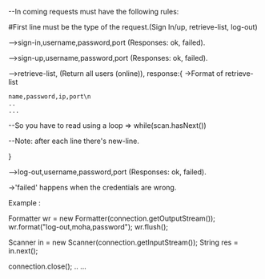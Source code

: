 
--In coming requests must have the following rules:

#First line must be the type of the request.(Sign In/up, retrieve-list, log-out)

-->sign-in,username,password,port (Responses: ok, failed).

-->sign-up,username,password,port (Responses: ok, failed).

-->retrieve-list, (Return all users (online)), response:{
    ->Format of retrieve-list
    
    name,password,ip,port\n
    ..
    ...
    
--So you have to read using a loop => while(scan.hasNext())

--Note: after each line there's new-line.

}

-->log-out,username,password,port (Responses: ok, failed).

->'failed' happens when the credentials are wrong.






Example :


Formatter wr = new Formatter(connection.getOutputStream());
wr.format("log-out,moha,password");
wr.flush();

Scanner in = new Scanner(connection.getInputStream());
String res = in.next();

connection.close();
..
...


